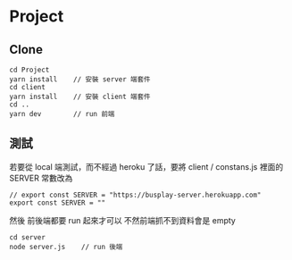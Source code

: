 # Project

## Clone

```
cd Project
yarn install    // 安裝 server 端套件
cd client
yarn install    // 安裝 client 端套件
cd ..
yarn dev        // run 前端
```

## 測試
若要從 local 端測試，而不經過 heroku 了話，要將 client / constans.js 裡面的 SERVER 常數改為
```
// export const SERVER = "https://busplay-server.herokuapp.com"
export const SERVER = ""
```
然後 前後端都要 run 起來才可以 不然前端抓不到資料會是 empty
```
cd server
node server.js    // run 後端
```
